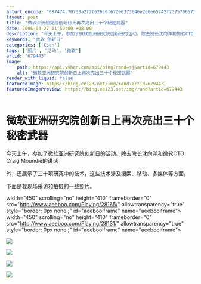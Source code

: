```yaml
---
arturl_encode: "687474:70733a2f2f626c6f672e6373646e2e6e65742f737570657279:616e2f61727469636c652f64657461696c732f363739343433"
layout: post
title: "微软亚洲研究院创新日上再次亮出三十个秘密武器"
date: 2006-04-27 11:59:00 +08:00
description: "今天上午，参加了微软亚洲研究院创新日的活动。除去院长沈向洋和微软CTO Craig Moundie的"
keywords: "微软 创新日"
categories: ['Csdn']
tags: ['照片', '活动', '微软']
artid: "679443"
image:
    path: https://api.vvhan.com/api/bing?rand=sj&artid=679443
    alt: "微软亚洲研究院创新日上再次亮出三十个秘密武器"
render_with_liquid: false
featuredImage: https://bing.ee123.net/img/rand?artid=679443
featuredImagePreview: https://bing.ee123.net/img/rand?artid=679443
---
```


# 微软亚洲研究院创新日上再次亮出三十个秘密武器

今天上午，参加了微软亚洲研究院创新日的活动。除去院长沈向洋和微软CTO Craig Moundie的讲话
  
  
外，还展示了三十项研究中的技术，这些技术涉及搜索、移动、多媒体等方面。
  
下面是我现场采访和拍摄的一些照片。
  
  
  
  
width="450" scrolling="no" height="410" frameborder="0" src="http://www.aeeboo.com/Playing/28165/" allowtransparency="true" style="border: 0px none ;" id="aeebooiframe" name="aeebooiframe"> width="450" scrolling="no" height="410" frameborder="0" src="http://www.aeeboo.com/Playing/28131/" allowtransparency="true" style="border: 0px none ;" id="aeebooiframe" name="aeebooiframe">
  
![](http://blog.csdn.net/images/blog_csdn_net/superyan/37615/r_DSCK0057.JPG)
  
  
![](http://blog.csdn.net/images/blog_csdn_net/superyan/37615/r_DSCK0068.JPG)
  
  
![](http://blog.csdn.net/images/blog_csdn_net/superyan/37615/r_DSCK0074.JPG)
  
  
![](http://blog.csdn.net/images/blog_csdn_net/superyan/37615/r_DSCK0079.JPG)